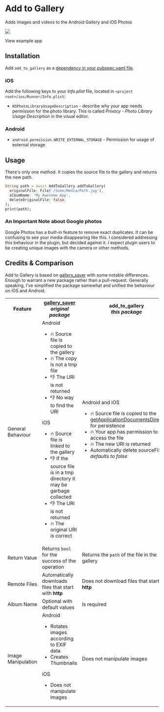 # Add to Gallery

Adds images and videos to the Android Gallery and iOS Photos

<a href="https://youtu.be/TUq8rw1LuXc">
  <img src="https://flowmobile.imgix.net/users/NM99Dl5xszYqmKfU8X1Y17oEqg93/uploads/XFMKOvCYmwy64OCItDQ2/Flutter%20__%20Add%20To%20Gallery%20Package%202-22%20screenshot.png">
</a>

View example app

## Installation

Add `add_to_gallery` as a [dependency in your pubspec.yaml file](https://flutter.io/platform-plugins/).

### iOS

Add the following keys to your _Info.plist_ file, located in `<project root>/ios/Runner/Info.plist`:

* `NSPhotoLibraryUsageDescription` - describe why your app needs permission for the photo library. This is called _Privacy - Photo Library Usage Description_ in the visual editor.

### Android

* `android.permission.WRITE_EXTERNAL_STORAGE` - Permission for usage of external storage

## Usage

There's only one method. It copies the source file to the gallery and returns the new path.

```dart
String path = await AddToGallery.addToGallery(
  originalFile: File('/Some/Media/Path.jpg'),
  albumName: 'My Awesome App',
  deleteOriginalFile: false,
);
print(path);
```

### An Important Note about Google photos

Google Photos has a built-in feature to remove exact duplicates. It can be confusing to see your media disappearing like this. I considered addressing this behaviour in the plugin, but decided against it. I expect plugin users to be creating unique images with the camera or other methods.

## Credits & Comparison

Add to Gallery is based on [gallery_saver](https://pub.dev/packages/gallery_saver) with some notable differences. Enough to warrant a new package rather than a pull-request. Generally speaking, I've simplified the package somewhat and unified the behaviour on iOS and Android.

<table>
  <tr>
    <th>Feature</th>
    <th>
      <a href="https://pub.dev/packages/gallery_saver">gallery_saver</a>
      <br>
      <em>original package</em>
    </th>
    <th>
      <strong>add_to_gallery</strong>
      <br>
      <em>this package</em>
    </th>
  </tr>
  <tr>
    <td>General Behaviour</td>
    <td>
      Android
      <ul>
        <li>🔥 Source file is copied to the gallery</li>
        <li>🔥 The copy is not a tmp file</li>
        <li>👎 The URI is not returned</li>
        <li>👎 No way to find the URI</li>
      </ul>
      iOS
      <ul>
        <li>🔥 Source file is linked to the gallery</li>
        <li>👎 If the source file is in a tmp directory it may be garbage collected</li>
        <li>👎 The URI is not returned</li>
        <li>🔥 The original URI is correct</li>
      </ul>
    </td>
    <td>
      Android and iOS
      <ul>
        <li>🔥 Source file is copied to the <a href="https://pub.dev/documentation/path_provider/latest/path_provider/getApplicationDocumentsDirectory.html">getApplicationDocumentsDirectory</a> for persistence</li>
        <li>🔥 Your app has permission to access the file</li>
        <li>🔥 The new URI is returned</li>
        <li>Automatically delete sourceFile - <em>defaults to false</em></li>
      </ul>
    </td>
  </tr>
  <tr>
    <td>Return Value</td>
    <td>Returns <code>bool</code> for the success of the operation</ul>
    </td>
    <td>Returns the <code>path</code> of the file in the gallery</td>
  </tr>
  <tr>
    <td>Remote Files</td>
    <td>Automatically downloads files that start with <strong>http</strong></td>
    <td>Does not download files that start with <strong>http</strong></td>
  </tr>
  <tr>
    <td>Album Name</td>
    <td>Optional with default values</td>
    <td>Is required</td>
  </tr>
  <tr>
    <td>Image Manipulation</td>
    <td>
      Android
      <ul>
        <li>Rotates images according to EXIF data</li>
        <li>Creates Thumbnails</li>
      </ul>
      iOS
      <ul>
        <li>Does not manipulate images</li>
      </ul>
    </td>
    <td>Does not manipulate images</td>
  </tr>
</table>

